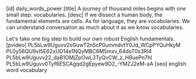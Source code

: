 [id]
daily_words_power
[title]
A journey of thousand miles begins with one small step: vocabularies.
[desc]
If we dissect a human body, the fundamental elements are cells. 
As for language, they are vocabularies.
We can understand conversation as much about it as we know vocabularies.

Let's take one big step to build our own robust English fundamentals.
[pvideo]
PL5bLw9Uguvv2sGuwT2n5cP0ummdvtY0Jd_WCpPYQuHkyM
PL0y56QU9vI5E62xUD14e1NQyMBC6M5mxv_64doT0s3Rl4
PL5bLw9Uguvv22_daB1OMjZpOwL3TyQvCW_z_HBuePn7hI
PL5bLw9Uguvv0Tyf6ESCAgqd2gEpyew9D2_-YMZJ2eM-aA
[seo]
english word
vocabulary